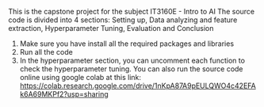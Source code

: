 This is the capstone project for the subject IT3160E - Intro to AI
The source code is divided into 4 sections: Setting up, Data analyzing and feature extraction, Hyperparameter Tuning, Evaluation and Conclusion
  1. Make sure you have install all the required packages and libraries
  2. Run all the code
  3. In the hyperparameter section, you can uncomment each function to check the hyperparameter tuning.
You can also run the source code online using google colab at this link: https://colab.research.google.com/drive/1nKpA87A9pEULQWO4c42EFAk6A69MKPf2?usp=sharing
